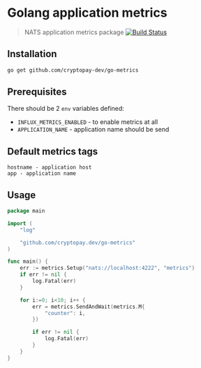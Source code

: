 # Golang application metrics
> NATS application metrics package
[![Build Status](https://travis-ci.org/cryptopay-dev/go-metrics.svg?branch=master)](https://travis-ci.org/cryptopay-dev/go-metrics)


## Installation
```bash
go get github.com/cryptopay-dev/go-metrics
```

## Prerequisites
There should be 2 `env` variables defined:
- `INFLUX_METRICS_ENABLED` - to enable metrics at all
- `APPLICATION_NAME` - application name should be send

## Default metrics tags
```
hostname - application host
app - application name
```

## Usage
```go
package main

import (
    "log"

    "github.com/cryptopay.dev/go-metrics"
)

func main() {
    err := metrics.Setup("nats://localhost:4222", "metrics")
    if err != nil {
        log.Fatal(err)
    }

    for i:=0; i<10; i++ {
        err = metrics.SendAndWait(metrics.M{
            "counter": i,
        })

        if err != nil {
            log.Fatal(err)
        }
    }
}
```